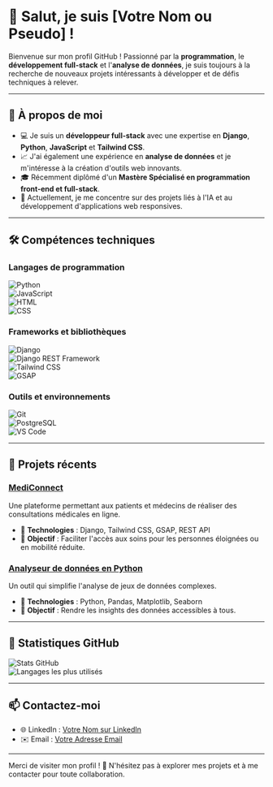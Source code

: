 # 👋 Salut, je suis **[Votre Nom ou Pseudo]** !  

Bienvenue sur mon profil GitHub ! Passionné par la **programmation**, le **développement full-stack** et l'**analyse de données**, je suis toujours à la recherche de nouveaux projets intéressants à développer et de défis techniques à relever.

---

## 🚀 **À propos de moi**  

- 💻 Je suis un **développeur full-stack** avec une expertise en **Django**, **Python**, **JavaScript** et **Tailwind CSS**.  
- 📈 J'ai également une expérience en **analyse de données** et je m'intéresse à la création d'outils web innovants.  
- 🎓 Récemment diplômé d'un **Mastère Spécialisé en programmation front-end et full-stack**.  
- 🌱 Actuellement, je me concentre sur des projets liés à l'IA et au développement d'applications web responsives.  

---

## 🛠️ **Compétences techniques**  

### Langages de programmation  
![Python](https://img.shields.io/badge/-Python-3776AB?style=flat-square&logo=python&logoColor=white)  
![JavaScript](https://img.shields.io/badge/-JavaScript-F7DF1E?style=flat-square&logo=javascript&logoColor=black)  
![HTML](https://img.shields.io/badge/-HTML5-E34F26?style=flat-square&logo=html5&logoColor=white)  
![CSS](https://img.shields.io/badge/-CSS3-1572B6?style=flat-square&logo=css3&logoColor=white)  

### Frameworks et bibliothèques  
![Django](https://img.shields.io/badge/-Django-092E20?style=flat-square&logo=django&logoColor=white)  
![Django REST Framework](https://img.shields.io/badge/-Django%20REST-ff1709?style=flat-square&logo=django&logoColor=white)  
![Tailwind CSS](https://img.shields.io/badge/-Tailwind%20CSS-38B2AC?style=flat-square&logo=tailwind-css&logoColor=white)  
![GSAP](https://img.shields.io/badge/-GSAP-88CE02?style=flat-square&logo=greensock&logoColor=black)  

### Outils et environnements  
![Git](https://img.shields.io/badge/-Git-F05032?style=flat-square&logo=git&logoColor=white)  
![PostgreSQL](https://img.shields.io/badge/-PostgreSQL-336791?style=flat-square&logo=postgresql&logoColor=white)  
![VS Code](https://img.shields.io/badge/-Visual%20Studio%20Code-0078D4?style=flat-square&logo=visual-studio-code&logoColor=white)  

---

## 📂 **Projets récents**  

### **[MediConnect](https://github.com/Mudiambat13/Doctor)**  
Une plateforme permettant aux patients et médecins de réaliser des consultations médicales en ligne.  
- 🔹 **Technologies** : Django, Tailwind CSS, GSAP, REST API  
- 🔹 **Objectif** : Faciliter l'accès aux soins pour les personnes éloignées ou en mobilité réduite.  

### **[Analyseur de données en Python](https://github.com/Mudiambat13/Data-Analyzer)**  
Un outil qui simplifie l'analyse de jeux de données complexes.  
- 🔹 **Technologies** : Python, Pandas, Matplotlib, Seaborn  
- 🔹 **Objectif** : Rendre les insights des données accessibles à tous.

---

## 🌟 **Statistiques GitHub**  

![Stats GitHub](https://github-readme-stats.vercel.app/api?username=Mudiambat13&show_icons=true&theme=radical)  
![Langages les plus utilisés](https://github-readme-stats.vercel.app/api/top-langs/?username=Mudiambat13&layout=compact&theme=radical)  

---

## 📫 **Contactez-moi**  

- 🌐 LinkedIn : [Votre Nom sur LinkedIn](https://linkedin.com/in/nom-utilisateur)  
- ✉️ Email : [Votre Adresse Email](mailto:votre.email@example.com)  

---

Merci de visiter mon profil ! 🚀 N'hésitez pas à explorer mes projets et à me contacter pour toute collaboration.